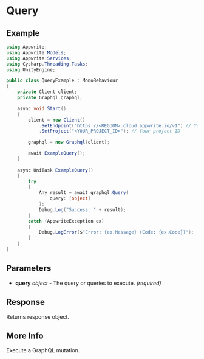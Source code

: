 # Query

## Example

```csharp
using Appwrite;
using Appwrite.Models;
using Appwrite.Services;
using Cysharp.Threading.Tasks;
using UnityEngine;

public class QueryExample : MonoBehaviour
{
    private Client client;
    private Graphql graphql;

    async void Start()
    {
        client = new Client()
            .SetEndpoint("https://<REGION>.cloud.appwrite.io/v1") // Your API Endpoint
            .SetProject("<YOUR_PROJECT_ID>"); // Your project ID

        graphql = new Graphql(client);

        await ExampleQuery();
    }
    
    async UniTask ExampleQuery()
    {
        try
        {
            Any result = await graphql.Query(
                query: [object]
            );
            Debug.Log("Success: " + result);
        }
        catch (AppwriteException ex)
        {
            Debug.LogError($"Error: {ex.Message} (Code: {ex.Code})");
        }
    }
}
```

## Parameters

- **query** *object* - The query or queries to execute. *(required)* 

## Response

Returns response object.
## More Info

Execute a GraphQL mutation.
